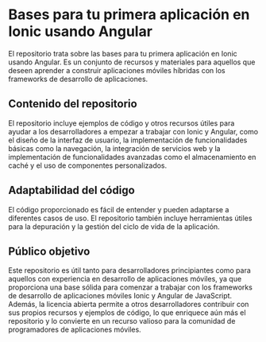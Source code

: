 # Bases para tu primera aplicación en Ionic usando Angular

El repositorio trata sobre las bases para tu primera aplicación en Ionic usando Angular. Es un conjunto de recursos y materiales para aquellos que deseen aprender a construir aplicaciones móviles híbridas con los frameworks de desarrollo de aplicaciones.

## Contenido del repositorio

El repositorio incluye ejemplos de código y otros recursos útiles para ayudar a los desarrolladores a empezar a trabajar con Ionic y Angular, como el diseño de la interfaz de usuario, la implementación de funcionalidades básicas como la navegación, la integración de servicios web y la implementación de funcionalidades avanzadas como el almacenamiento en caché y el uso de componentes personalizados.

## Adaptabilidad del código

El código proporcionado es fácil de entender y pueden adaptarse a diferentes casos de uso. El repositorio también incluye herramientas útiles para la depuración y la gestión del ciclo de vida de la aplicación.

## Público objetivo

Este repositorio es útil tanto para desarrolladores principiantes como para aquellos con experiencia en desarrollo de aplicaciones móviles, ya que proporciona una base sólida para comenzar a trabajar con los frameworks de desarrollo de aplicaciones móviles Ionic y Angular de JavaScript. Además, la licencia abierta permite a otros desarrolladores contribuir con sus propios recursos y ejemplos de código, lo que enriquece aún más el repositorio y lo convierte en un recurso valioso para la comunidad de programadores de aplicaciones móviles.
